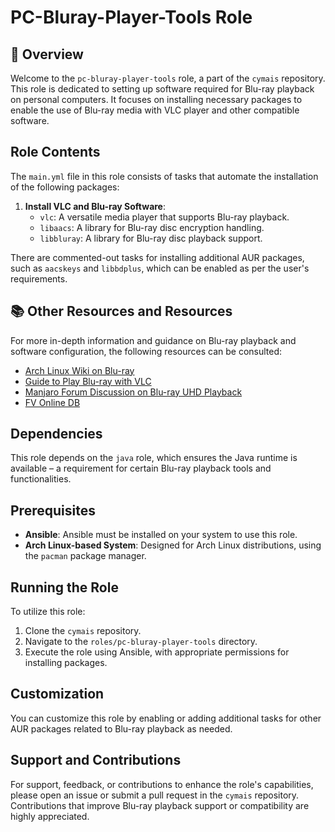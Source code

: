 # PC-Bluray-Player-Tools Role

## 📌 Overview
Welcome to the `pc-bluray-player-tools` role, a part of the `cymais` repository. This role is dedicated to setting up software required for Blu-ray playback on personal computers. It focuses on installing necessary packages to enable the use of Blu-ray media with VLC player and other compatible software.

## Role Contents
The `main.yml` file in this role consists of tasks that automate the installation of the following packages:
1. **Install VLC and Blu-ray Software**:
   - `vlc`: A versatile media player that supports Blu-ray playback.
   - `libaacs`: A library for Blu-ray disc encryption handling.
   - `libbluray`: A library for Blu-ray disc playback support.

There are commented-out tasks for installing additional AUR packages, such as `aacskeys` and `libbdplus`, which can be enabled as per the user's requirements.

## 📚 Other Resources and Resources
For more in-depth information and guidance on Blu-ray playback and software configuration, the following resources can be consulted:
- [Arch Linux Wiki on Blu-ray](https://wiki.archlinux.org/title/Blu-ray#Using_aacskeys)
- [Guide to Play Blu-ray with VLC](https://videobyte.de/play-blu-ray-with-vlc)
- [Manjaro Forum Discussion on Blu-ray UHD Playback](https://archived.forum.manjaro.org/t/wie-kann-ich-bluray-uhd-abspielen/127396/12)
- [FV Online DB](http://fvonline-db.bplaced.net/)

## Dependencies
This role depends on the `java` role, which ensures the Java runtime is available – a requirement for certain Blu-ray playback tools and functionalities.

## Prerequisites
- **Ansible**: Ansible must be installed on your system to use this role.
- **Arch Linux-based System**: Designed for Arch Linux distributions, using the `pacman` package manager.

## Running the Role
To utilize this role:
1. Clone the `cymais` repository.
2. Navigate to the `roles/pc-bluray-player-tools` directory.
3. Execute the role using Ansible, with appropriate permissions for installing packages.

## Customization
You can customize this role by enabling or adding additional tasks for other AUR packages related to Blu-ray playback as needed.

## Support and Contributions
For support, feedback, or contributions to enhance the role's capabilities, please open an issue or submit a pull request in the `cymais` repository. Contributions that improve Blu-ray playback support or compatibility are highly appreciated.